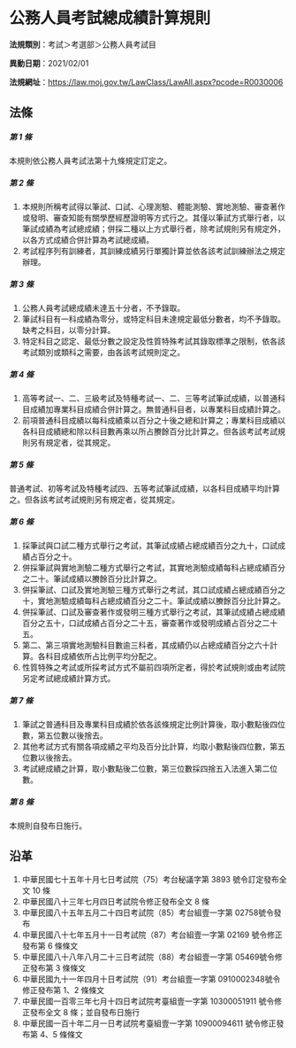 # 公務人員考試總成績計算規則

**法規類別**：考試＞考選部＞公務人員考試目

**異動日期**：2021/02/01  

**法規網址**：https://law.moj.gov.tw/LawClass/LawAll.aspx?pcode=R0030006





## 法條
##### 第 1 條
本規則依公務人員考試法第十九條規定訂定之。

##### 第 2 條
1. 本規則所稱考試得以筆試、口試、心理測驗、體能測驗、實地測驗、審查著作或發明、審查知能有關學歷經歷證明等方式行之。其僅以筆試方式舉行者，以筆試成績為考試總成績；併採二種以上方式舉行者，除考試規則另有規定外，以各方式成績合併計算為考試總成績。
1. 考試程序列有訓練者，其訓練成績另行單獨計算並依各該考試訓練辦法之規定辦理。

##### 第 3 條
1. 公務人員考試總成績未達五十分者，不予錄取。
1. 筆試科目有一科成績為零分，或特定科目未達規定最低分數者，均不予錄取。缺考之科目，以零分計算。
1. 特定科目之認定、最低分數之設定及性質特殊考試其錄取標準之限制，依各該考試類別或類科之需要，由各該考試規則定之。

##### 第 4 條
1. 高等考試一、二、三級考試及特種考試一、二、三等考試筆試成績，以普通科目成績加專業科目成績合併計算之。無普通科目者，以專業科目成績計算之。
1. 前項普通科目成績以每科成績乘以百分之十後之總和計算之；專業科目成績以各科目成績總和除以科目數再乘以所占賸餘百分比計算之。但各該考試考試規則另有規定者，從其規定。

##### 第 5 條
普通考試、初等考試及特種考試四、五等考試筆試成績，以各科目成績平均計算之。但各該考試考試規則另有規定者，從其規定。

##### 第 6 條
1. 採筆試與口試二種方式舉行之考試，其筆試成績占總成績百分之九十，口試成績占百分之十。
1. 併採筆試與實地測驗二種方式舉行之考試，其實地測驗成績每科占總成績百分之二十。筆試成績以賸餘百分比計算之。
1. 併採筆試、口試及實地測驗三種方式舉行之考試，其口試成績占總成績百分之十，實地測驗成績每科占總成績百分之二十。筆試成績以賸餘百分比計算之。
1. 併採筆試、口試及審查著作或發明三種方式舉行之考試，其筆試成績占總成績百分之五十，口試成績占百分之二十五，審查著作或發明成績占百分之二十五。
1. 第二、第三項實地測驗科目數逾三科者，其成績仍以占總成績百分之六十計算。各科目成績依所占比例平均分配之。
1. 性質特殊之考試或所採考試方式不屬前四項所定者，得於考試規則或由考試院另定考試總成績計算方式。

##### 第 7 條
1. 筆試之普通科目及專業科目成績於依各該條規定比例計算後，取小數點後四位數，第五位數以後捨去。　
1. 其他考試方式有關各項成績之平均及百分比計算，均取小數點後四位數，第五位數以後捨去。
1. 考試總成績之計算，取小數點後二位數，第三位數採四捨五入法進入第二位數。

##### 第 8 條
本規則自發布日施行。

## 沿革
1. 中華民國七十五年十月七日考試院（75）考台秘議字第 3893 號令訂定發布全文 10 條
1. 中華民國八十三年七月四日考試院令修正發布全文 8  條
1. 中華民國八十五年五月二十四日考試院（85）考台組壹一字第 02758號令發布
1. 中華民國八十七年五月十一日考試院（87）考台組壹一字第 02169  號令修正發布第 6  條條文
1. 中華民國八十八年八月二十三日考試院（88）考台組壹一字第 05469號令修正發布第 3  條條文
1. 中華民國九十一年四月十日考試院（91）考台組壹一字第 0910002348號令修正發布第 1、2 條條文
1. 中華民國一百零三年七月十四日考試院考臺組壹一字第 10300051911  號令修正發布全文 8  條；並自發布日施行
1. 中華民國一百十年二月一日考試院考臺組壹一字第 10900094611  號令修正發布第 4、5 條條文
